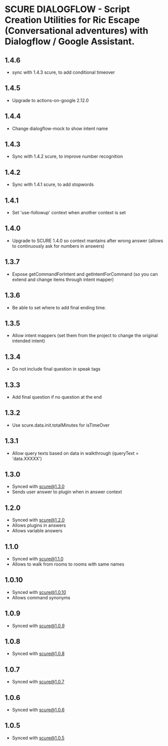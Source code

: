 # SCURE DIALOGFLOW - Script Creation Utilities for Ric Escape (Conversational adventures) with Dialogflow / Google Assistant.

## 1.4.6
- sync with 1.4.3 scure, to add conditional timeover

## 1.4.5
- Upgrade to actions-on-google 2.12.0

## 1.4.4
- Change dialogflow-mock to show intent name

## 1.4.3
- Sync with 1.4.2 scure, to improve number recognition

## 1.4.2
- Sync with 1.4.1 scure, to add stopwords

## 1.4.1
- Set 'use-followup' context when another context is set

## 1.4.0
- Upgrade to SCURE 1.4.0 so context mantains after wrong answer (allows to continuously ask for numbers in answers)

## 1.3.7
- Expose getCommandForIntent and getIntentForCommand (so you can extend and change items through intent mapper)

## 1.3.6
- Be able to set where to add final ending time.

## 1.3.5
- Allow intent mappers (set them from the project to change the original intended intent)

## 1.3.4
- Do not include final question in speak tags

## 1.3.3
- Add final question if no question at the end

## 1.3.2
- Use scure.data.init.totalMinutes for isTimeOver

## 1.3.1
- Allow query texts based on data in walkthrough (queryText = 'data.XXXXX')

## 1.3.0
- Synced with scure@1.3.0
- Sends user answer to plugin when in answer context

## 1.2.0
- Synced with scure@1.2.0
- Allows plugins in answers
- Allows variable answers

## 1.1.0
- Synced with scure@1.1.0
- Allows to walk from rooms to rooms with same names

## 1.0.10
- Synced with scure@1.0.10
- Allows command synonyms

## 1.0.9
- Synced with scure@1.0.9

## 1.0.8
- Synced with scure@1.0.8

## 1.0.7
- Synced with scure@1.0.7

## 1.0.6
- Synced with scure@1.0.6

## 1.0.5
- Synced with scure@1.0.5

